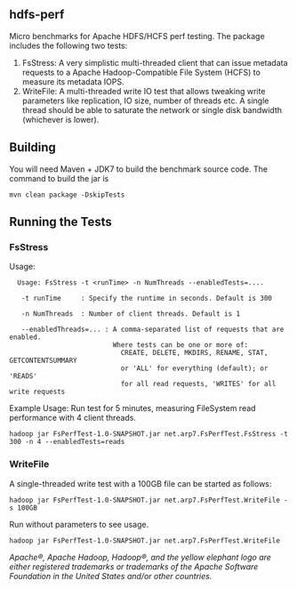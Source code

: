 ## hdfs-perf

Micro benchmarks for Apache HDFS/HCFS perf testing. The package includes the following two tests:

1. FsStress: A very simplistic multi-threaded client that can issue metadata requests to a Apache Hadoop-Compatible File System (HCFS) to measure its metadata IOPS.
1. WriteFile: A multi-threaded write IO test that allows tweaking write parameters like replication, IO size, number of threads etc. A single thread should be able to saturate the network or single disk bandwidth (whichever is lower).

## Building

You will need Maven + JDK7 to build the benchmark source code. The command to build the jar is

    mvn clean package -DskipTests


## Running the Tests

### FsStress

Usage:
```
  Usage: FsStress -t <runTime> -n NumThreads --enabledTests=....

   -t runTime     : Specify the runtime in seconds. Default is 300

   -n NumThreads  : Number of client threads. Default is 1

   --enabledThreads=... : A comma-separated list of requests that are enabled.
                          Where tests can be one or more of:
                            CREATE, DELETE, MKDIRS, RENAME, STAT, GETCONTENTSUMMARY
                            or 'ALL' for everything (default); or 'READS'
                            for all read requests, 'WRITES' for all write requests
```

Example Usage:
Run test for 5 minutes, measuring FileSystem read performance with 4 client threads.
```
hadoop jar FsPerfTest-1.0-SNAPSHOT.jar net.arp7.FsPerfTest.FsStress -t 300 -n 4 --enabledTests=reads
```


### WriteFile

A single-threaded write test with a 100GB file can be started as follows:

    hadoop jar FsPerfTest-1.0-SNAPSHOT.jar net.arp7.FsPerfTest.WriteFile -s 100GB 

Run without parameters to see usage.

    hadoop jar FsPerfTest-1.0-SNAPSHOT.jar net.arp7.FsPerfTest.WriteFile


*Apache®, Apache Hadoop, Hadoop®, and the yellow elephant logo are either registered trademarks or trademarks of the Apache Software Foundation in the United States and/or other countries.*
